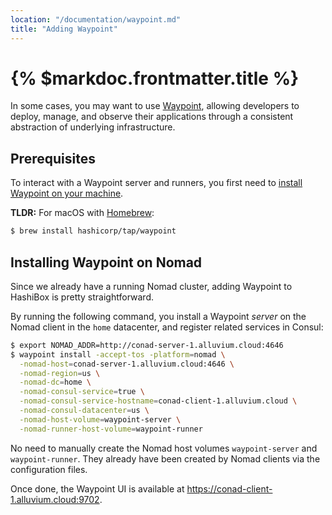 ```yaml
---
location: "/documentation/waypoint.md"
title: "Adding Waypoint"
---
```


# {% $markdoc.frontmatter.title %}

In some cases, you may want to use [Waypoint](https://www.waypointproject.io/),
allowing developers to deploy, manage, and observe their applications through a
consistent abstraction of underlying infrastructure.

## Prerequisites

To interact with a Waypoint server and runners, you first need to [install Waypoint
on your machine](https://learn.hashicorp.com/tutorials/waypoint/get-started-install).

**TLDR:** For macOS with [Homebrew](https://brew.sh/):

```bash
$ brew install hashicorp/tap/waypoint
```

## Installing Waypoint on Nomad

Since we already have a running Nomad cluster, adding Waypoint to HashiBox is
pretty straightforward.

By running the following command, you install a Waypoint *server* on the Nomad
client in the `home` datacenter, and register related services in Consul:

```bash
$ export NOMAD_ADDR=http://conad-server-1.alluvium.cloud:4646
$ waypoint install -accept-tos -platform=nomad \
  -nomad-host=conad-server-1.alluvium.cloud:4646 \
  -nomad-region=us \
  -nomad-dc=home \
  -nomad-consul-service=true \
  -nomad-consul-service-hostname=conad-client-1.alluvium.cloud \
  -nomad-consul-datacenter=us \
  -nomad-host-volume=waypoint-server \
  -nomad-runner-host-volume=waypoint-runner
```

No need to manually create the Nomad host volumes `waypoint-server` and
`waypoint-runner`. They already have been created by Nomad clients via the
configuration files.

Once done, the Waypoint UI is available at <https://conad-client-1.alluvium.cloud:9702>.
